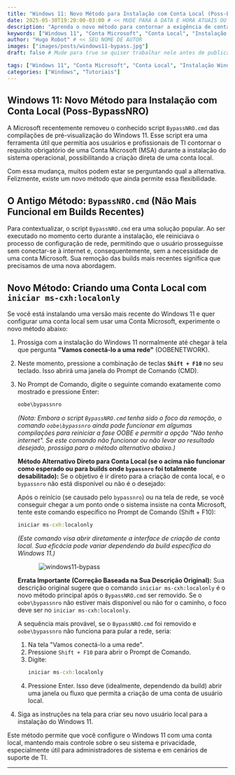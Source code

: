 ```yaml
---
title: "Windows 11: Novo Método para Instalação com Conta Local (Poss-BypassNRO)"
date: 2025-05-30T19:20:00-03:00 # << MUDE PARA A DATA E HORA ATUAIS OU DE PUBLICAÇÃO
description: "Aprenda o novo método para contornar a exigência de conta Microsoft e criar uma conta local durante a instalação do Windows 11, após a remoção do script BypassNRO.cmd."
keywords: ["Windows 11", "Conta Microsoft", "Conta Local", "Instalação Windows", "BypassNRO", "ITSupport", "System Administration", "Dicas de TI"]
author: "Hugo Robot" # << SEU NOME DE AUTOR
images: ["images/posts/windows11-bypass.jpg"] 
draft: false # Mude para true se quiser trabalhar nele antes de publicar

tags: ["Windows 11", "Conta Microsoft", "Conta Local", "Instalação Windows", "BypassNRO", "ITSupport", "System Administration", "Dicas de TI"]
categories: ["Windows", "Tutoriais"]
---
```

## Windows 11: Novo Método para Instalação com Conta Local (Poss-BypassNRO)
A Microsoft recentemente removeu o conhecido script `BypassNRO.cmd` das compilações de pré-visualização do Windows 11. Esse script era uma ferramenta útil que permitia aos usuários e profissionais de TI contornar o requisito obrigatório de uma Conta Microsoft (MSA) durante a instalação do sistema operacional, possibilitando a criação direta de uma conta local.

Com essa mudança, muitos podem estar se perguntando qual a alternativa. Felizmente, existe um novo método que ainda permite essa flexibilidade.

## O Antigo Método: `BypassNRO.cmd` (Não Mais Funcional em Builds Recentes)

Para contextualizar, o script `BypassNRO.cmd` era uma solução popular. Ao ser executado no momento certo durante a instalação, ele reiniciava o processo de configuração de rede, permitindo que o usuário prosseguisse sem conectar-se à internet e, consequentemente, sem a necessidade de uma conta Microsoft. Sua remoção das builds mais recentes significa que precisamos de uma nova abordagem.

## Novo Método: Criando uma Conta Local com `iniciar ms-cxh:localonly`

Se você está instalando uma versão mais recente do Windows 11 e quer configurar uma conta local sem usar uma Conta Microsoft, experimente o novo método abaixo:

1.  Prossiga com a instalação do Windows 11 normalmente até chegar à tela que pergunta **"Vamos conectá-lo a uma rede"** (OOBENETWORK).
2.  Neste momento, pressione a combinação de teclas **`Shift + F10`** no seu teclado. Isso abrirá uma janela do Prompt de Comando (CMD).
3.  No Prompt de Comando, digite o seguinte comando exatamente como mostrado e pressione Enter:
    ```cmd
    oobe\bypassnro
    ```
    *(Nota: Embora o script `BypassNRO.cmd` tenha sido o foco da remoção, o comando `oobe\bypassnro` ainda pode funcionar em algumas compilações para reiniciar a fase OOBE e permitir a opção "Não tenho internet". Se este comando não funcionar ou não levar ao resultado desejado, prossiga para o método alternativo abaixo.)*

    **Método Alternativo Direto para Conta Local (se o acima não funcionar como esperado ou para builds onde `bypassnro` foi totalmente desabilitado):**
    Se o objetivo é ir direto para a criação de conta local, e o `bypassnro` não está disponível ou não é o desejado:

    Após o reinício (se causado pelo `bypassnro`) ou na tela de rede, se você conseguir chegar a um ponto onde o sistema insiste na conta Microsoft, tente este comando específico no Prompt de Comando (Shift + F10):

    ```cmd
    iniciar ms-cxh:localonly
    ```
    *(Este comando visa abrir diretamente a interface de criação de conta local. Sua eficácia pode variar dependendo da build específica do Windows 11.)*
    
    <img src="/images/post/windows11-bypass.jpg" alt="windows11-bypass" style="max-width: 80%; height: auto; display: block; margin: 0 auto;">

    **Errata Importante (Correção Baseada na Sua Descrição Original):**
    Sua descrição original sugere que o comando `iniciar ms-cxh:localonly` é o novo método principal após o `BypassNRO.cmd` ser removido. Se o `oobe\bypassnro` não estiver mais disponível ou não for o caminho, o foco deve ser no `iniciar ms-cxh:localonly`.

    A sequência mais provável, se o `BypassNRO.cmd` foi removido e `oobe\bypassnro` não funciona para pular a rede, seria:
    1.  Na tela "Vamos conectá-lo a uma rede".
    2.  Pressione `Shift + F10` para abrir o Prompt de Comando.
    3.  Digite:
        ```cmd
        iniciar ms-cxh:localonly
        ```
    4.  Pressione Enter. Isso deve (idealmente, dependendo da build) abrir uma janela ou fluxo que permita a criação de uma conta de usuário local.

4.  Siga as instruções na tela para criar seu novo usuário local para a instalação do Windows 11.

Este método permite que você configure o Windows 11 com uma conta local, mantendo mais controle sobre o seu sistema e privacidade, especialmente útil para administradores de sistema e em cenários de suporte de TI.

---
